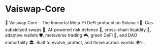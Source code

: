 # Vaiswap-Core
🌌 Vaiswap Core – The Immortal Meta-Fi DeFi protocol on Solana ⚡🦾. Gas-subsidized swaps 💸, AI-powered risk defense 🤖, cross-chain liquidity 🌉, adaptive wallets 🛡️, metaverse trading 🎮, green DeFi 🌱, and DAO immortality 🏛️. Built to evolve, protect, and thrive across worlds 🌍✨.
